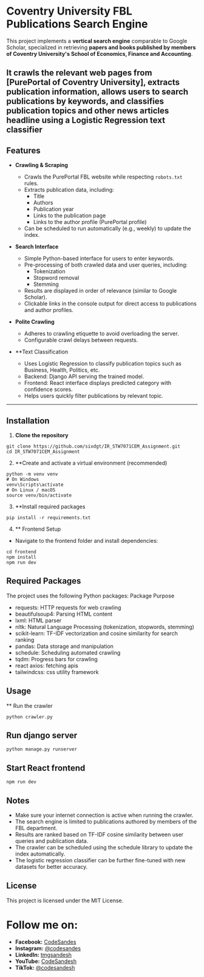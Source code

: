 # Coventry University FBL Publications Search Engine

This project implements a **vertical search engine** comparable to Google Scholar, specialized in retrieving **papers and books published by members of Coventry University's School of Economics, Finance and Accounting**.  

It crawls the relevant web pages from [PurePortal of Coventry University], extracts publication information, allows users to search publications by keywords, and classifies publication topics and other news articles headline using a Logistic Regression text classifier
---

## Features

- **Crawling & Scraping**  
  - Crawls the PurePortal FBL website while respecting `robots.txt` rules.  
  - Extracts publication data, including:
    - Title  
    - Authors  
    - Publication year  
    - Links to the publication page  
    - Links to the author profile (PurePortal profile)  
  - Can be scheduled to run automatically (e.g., weekly) to update the index.

- **Search Interface**  
  - Simple Python-based interface for users to enter keywords.  
  - Pre-processing of both crawled data and user queries, including:
    - Tokenization  
    - Stopword removal  
    - Stemming  
  - Results are displayed in order of relevance (similar to Google Scholar).  
  - Clickable links in the console output for direct access to publications and author profiles.

- **Polite Crawling**  
  - Adheres to crawling etiquette to avoid overloading the server.  
  - Configurable crawl delays between requests.

- **Text Classification
  - Uses Logistic Regression to classify publication topics such as Business, Health, Politics, etc.
  - Backend: Django API serving the trained model.
  - Frontend: React interface displays predicted category with confidence scores.
  - Helps users quickly filter publications by relevant topic.
---

## Installation

1. **Clone the repository**  

```
git clone https://github.com/sixdgt/IR_STW7071CEM_Assignment.git
cd IR_STW7071CEM_Assignment
```
2. **Create and activate a virtual environment (recommended)
```
python -m venv venv
# On Windows
venv\Scripts\activate
# On Linux / macOS
source venv/bin/activate
```
3. **Install required packages
```
pip install -r requirements.txt
```
4. ** Frontend Setup
- Navigate to the frontend folder and install dependencies:
```
cd frontend
npm install
npm run dev
```
## Required Packages
The project uses the following Python packages:
Package	Purpose
- requests:	HTTP requests for web crawling
- beautifulsoup4:	Parsing HTML content
- lxml:	HTML parser
- nltk:	Natural Language Processing (tokenization, stopwords, stemming)
- scikit-learn:	TF-IDF vectorization and cosine similarity for search ranking
- pandas:	Data storage and manipulation
- schedule:	Scheduling automated crawling
- tqdm:	Progress bars for crawling
- react axios:  fetching apis
- tailwindcss:  css utility framework

## Usage
** Run the crawler
```
python crawler.py
```
## Run django server
```
python manage.py runserver
```
## Start React frontend
```
npm run dev
```

## Notes
- Make sure your internet connection is active when running the crawler.
- The search engine is limited to publications authored by members of the FBL department.
- Results are ranked based on TF-IDF cosine similarity between user queries and publication data.
- The crawler can be scheduled using the schedule library to update the index automatically.
- The logistic regression classifier can be further fine-tuned with new datasets for better accuracy.

## License
This project is licensed under the MIT License.

# Follow me on:
- **Facebook:** [CodeSandes](https://www.facebook.com/codesandes)
- **Instagram:** [@codesandes](https://www.instagram.com/codesandes/)
- **LinkedIn:** [tmgsandesh](https://www.linkedin.com/in/tmgsandesh/)
- **YouTube:** [CodeSandesh](https://www.youtube.com/@codesandesh)
- **TikTok:** [@codesandesh](https://www.tiktok.com/codesandesh/)



